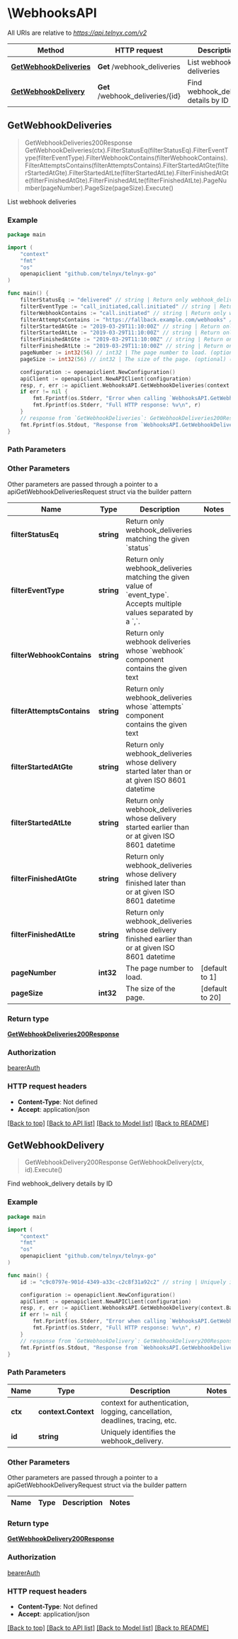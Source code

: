 # \WebhooksAPI

All URIs are relative to *https://api.telnyx.com/v2*

Method | HTTP request | Description
------------- | ------------- | -------------
[**GetWebhookDeliveries**](WebhooksAPI.md#GetWebhookDeliveries) | **Get** /webhook_deliveries | List webhook deliveries
[**GetWebhookDelivery**](WebhooksAPI.md#GetWebhookDelivery) | **Get** /webhook_deliveries/{id} | Find webhook_delivery details by ID



## GetWebhookDeliveries

> GetWebhookDeliveries200Response GetWebhookDeliveries(ctx).FilterStatusEq(filterStatusEq).FilterEventType(filterEventType).FilterWebhookContains(filterWebhookContains).FilterAttemptsContains(filterAttemptsContains).FilterStartedAtGte(filterStartedAtGte).FilterStartedAtLte(filterStartedAtLte).FilterFinishedAtGte(filterFinishedAtGte).FilterFinishedAtLte(filterFinishedAtLte).PageNumber(pageNumber).PageSize(pageSize).Execute()

List webhook deliveries



### Example

```go
package main

import (
	"context"
	"fmt"
	"os"
	openapiclient "github.com/telnyx/telnyx-go"
)

func main() {
	filterStatusEq := "delivered" // string | Return only webhook_deliveries matching the given `status` (optional)
	filterEventType := "call_initiated,call.initiated" // string | Return only webhook_deliveries matching the given value of `event_type`. Accepts multiple values separated by a `,`. (optional)
	filterWebhookContains := "call.initiated" // string | Return only webhook deliveries whose `webhook` component contains the given text (optional)
	filterAttemptsContains := "https://fallback.example.com/webhooks" // string | Return only webhook_deliveries whose `attempts` component contains the given text (optional)
	filterStartedAtGte := "2019-03-29T11:10:00Z" // string | Return only webhook_deliveries whose delivery started later than or at given ISO 8601 datetime (optional)
	filterStartedAtLte := "2019-03-29T11:10:00Z" // string | Return only webhook_deliveries whose delivery started earlier than or at given ISO 8601 datetime (optional)
	filterFinishedAtGte := "2019-03-29T11:10:00Z" // string | Return only webhook_deliveries whose delivery finished later than or at given ISO 8601 datetime (optional)
	filterFinishedAtLte := "2019-03-29T11:10:00Z" // string | Return only webhook_deliveries whose delivery finished earlier than or at given ISO 8601 datetime (optional)
	pageNumber := int32(56) // int32 | The page number to load. (optional) (default to 1)
	pageSize := int32(56) // int32 | The size of the page. (optional) (default to 20)

	configuration := openapiclient.NewConfiguration()
	apiClient := openapiclient.NewAPIClient(configuration)
	resp, r, err := apiClient.WebhooksAPI.GetWebhookDeliveries(context.Background()).FilterStatusEq(filterStatusEq).FilterEventType(filterEventType).FilterWebhookContains(filterWebhookContains).FilterAttemptsContains(filterAttemptsContains).FilterStartedAtGte(filterStartedAtGte).FilterStartedAtLte(filterStartedAtLte).FilterFinishedAtGte(filterFinishedAtGte).FilterFinishedAtLte(filterFinishedAtLte).PageNumber(pageNumber).PageSize(pageSize).Execute()
	if err != nil {
		fmt.Fprintf(os.Stderr, "Error when calling `WebhooksAPI.GetWebhookDeliveries``: %v\n", err)
		fmt.Fprintf(os.Stderr, "Full HTTP response: %v\n", r)
	}
	// response from `GetWebhookDeliveries`: GetWebhookDeliveries200Response
	fmt.Fprintf(os.Stdout, "Response from `WebhooksAPI.GetWebhookDeliveries`: %v\n", resp)
}
```

### Path Parameters



### Other Parameters

Other parameters are passed through a pointer to a apiGetWebhookDeliveriesRequest struct via the builder pattern


Name | Type | Description  | Notes
------------- | ------------- | ------------- | -------------
 **filterStatusEq** | **string** | Return only webhook_deliveries matching the given &#x60;status&#x60; | 
 **filterEventType** | **string** | Return only webhook_deliveries matching the given value of &#x60;event_type&#x60;. Accepts multiple values separated by a &#x60;,&#x60;. | 
 **filterWebhookContains** | **string** | Return only webhook deliveries whose &#x60;webhook&#x60; component contains the given text | 
 **filterAttemptsContains** | **string** | Return only webhook_deliveries whose &#x60;attempts&#x60; component contains the given text | 
 **filterStartedAtGte** | **string** | Return only webhook_deliveries whose delivery started later than or at given ISO 8601 datetime | 
 **filterStartedAtLte** | **string** | Return only webhook_deliveries whose delivery started earlier than or at given ISO 8601 datetime | 
 **filterFinishedAtGte** | **string** | Return only webhook_deliveries whose delivery finished later than or at given ISO 8601 datetime | 
 **filterFinishedAtLte** | **string** | Return only webhook_deliveries whose delivery finished earlier than or at given ISO 8601 datetime | 
 **pageNumber** | **int32** | The page number to load. | [default to 1]
 **pageSize** | **int32** | The size of the page. | [default to 20]

### Return type

[**GetWebhookDeliveries200Response**](GetWebhookDeliveries200Response.md)

### Authorization

[bearerAuth](../README.md#bearerAuth)

### HTTP request headers

- **Content-Type**: Not defined
- **Accept**: application/json

[[Back to top]](#) [[Back to API list]](../README.md#documentation-for-api-endpoints)
[[Back to Model list]](../README.md#documentation-for-models)
[[Back to README]](../README.md)


## GetWebhookDelivery

> GetWebhookDelivery200Response GetWebhookDelivery(ctx, id).Execute()

Find webhook_delivery details by ID



### Example

```go
package main

import (
	"context"
	"fmt"
	"os"
	openapiclient "github.com/telnyx/telnyx-go"
)

func main() {
	id := "c9c0797e-901d-4349-a33c-c2c8f31a92c2" // string | Uniquely identifies the webhook_delivery.

	configuration := openapiclient.NewConfiguration()
	apiClient := openapiclient.NewAPIClient(configuration)
	resp, r, err := apiClient.WebhooksAPI.GetWebhookDelivery(context.Background(), id).Execute()
	if err != nil {
		fmt.Fprintf(os.Stderr, "Error when calling `WebhooksAPI.GetWebhookDelivery``: %v\n", err)
		fmt.Fprintf(os.Stderr, "Full HTTP response: %v\n", r)
	}
	// response from `GetWebhookDelivery`: GetWebhookDelivery200Response
	fmt.Fprintf(os.Stdout, "Response from `WebhooksAPI.GetWebhookDelivery`: %v\n", resp)
}
```

### Path Parameters


Name | Type | Description  | Notes
------------- | ------------- | ------------- | -------------
**ctx** | **context.Context** | context for authentication, logging, cancellation, deadlines, tracing, etc.
**id** | **string** | Uniquely identifies the webhook_delivery. | 

### Other Parameters

Other parameters are passed through a pointer to a apiGetWebhookDeliveryRequest struct via the builder pattern


Name | Type | Description  | Notes
------------- | ------------- | ------------- | -------------


### Return type

[**GetWebhookDelivery200Response**](GetWebhookDelivery200Response.md)

### Authorization

[bearerAuth](../README.md#bearerAuth)

### HTTP request headers

- **Content-Type**: Not defined
- **Accept**: application/json

[[Back to top]](#) [[Back to API list]](../README.md#documentation-for-api-endpoints)
[[Back to Model list]](../README.md#documentation-for-models)
[[Back to README]](../README.md)


